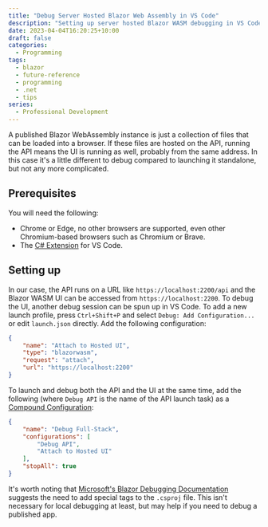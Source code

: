 ```yaml
---
title: "Debug Server Hosted Blazor Web Assembly in VS Code"
description: "Setting up server hosted Blazor WASM debugging in VS Code the easy way!"
date: 2023-04-04T16:20:25+10:00
draft: false
categories:
  - Programming
tags:
  - blazor
  - future-reference
  - programming
  - .net
  - tips
series:
  - Professional Development
---
```

A published Blazor WebAssembly instance is just a collection of files that can be loaded into a browser. If these files are hosted on the API, running the API means the UI is running as well, probably from the same address. In this case it's a little different to debug compared to launching it standalone, but not any more complicated.

<!--more-->

## Prerequisites
You will need the following:
* Chrome or Edge, no other browsers are supported, even other Chromium-based browsers such as Chromium or Brave.
* The [C# Extension](https://marketplace.visualstudio.com/items?itemName=ms-dotnettools.csharp) for VS Code.

## Setting up

In our case, the API runs on a URL like `https://localhost:2200/api` and the Blazor WASM UI can be accessed from `https://localhost:2200`. To debug the UI, another debug session can be spun up in VS Code. To add a new launch profile, press `Ctrl+Shift+P` and select `Debug: Add Configuration...` or edit `launch.json` directly. Add the following configuration:

``` json
{
    "name": "Attach to Hosted UI",
    "type": "blazorwasm",
    "request": "attach",
    "url": "https://localhost:2200"
}
```

To launch and debug both the API and the UI at the same time, add the following (where `Debug API` is the name of the API launch task) as a [Compound Configuration](https://code.visualstudio.com/Docs/editor/debugging#_compound-launch-configurations):

``` json
{
    "name": "Debug Full-Stack",
    "configurations": [
        "Debug API",
        "Attach to Hosted UI"
    ],
    "stopAll": true
}
```

It's worth noting that [Microsoft's Blazor Debugging Documentation](https://learn.microsoft.com/en-us/aspnet/core/blazor/debug?view=aspnetcore-6.0&tabs=visual-studio-code#debug-hosted-blazor-webassembly-1) suggests the need to add special tags to the `.csproj` file. This isn't necessary for local debugging at least, but may help if you need to debug a published app.